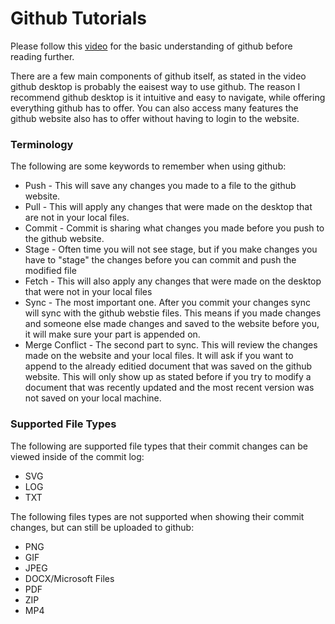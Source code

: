 # Github Tutorials

Please follow this [video](https://www.youtube.com/watch?v=iv8rSLsi1xo&list=PLWzABT4GTysfyFTM2mAiKjuKCykMu_FTr&index=1&pp=gAQBiAQB) for the basic understanding of github before reading further.

There are a few main components of github itself, as stated in the video github desktop is probably the eaisest way to use github. The reason I recommend github desktop is it intuitive and easy to navigate, while offering everything github has to offer. You can also access many features the github website also has to offer without having to login to the website.

### Terminology

The following are some keywords to remember when using github:

- Push - This will save any changes you made to a file to the github website.
- Pull - This will apply any changes that were made on the desktop that are not in your local files.
- Commit - Commit is sharing what changes you made before you push to the github website.
- Stage - Often time you will not see stage, but if you make changes you have to "stage" the changes before you can commit and push the modified file
- Fetch - This will also apply any changes that were made on the desktop that were not in your local files
- Sync - The most important one. After you commit your changes sync will sync with the github webstie files. This means if you made changes and someone else made changes and saved to the website before you, it will make sure your part is appended on.
- Merge Conflict - The second part to sync. This will review the changes made on the website and your local files. It will ask if you want to append to the already editied document that was saved on the github website. This will only show up as stated before if you try to modify a document that was recently updated and the most recent version was not saved on your local machine.

### Supported File Types

The following are supported file types that their commit changes can be viewed inside of the commit log:

- SVG
- LOG
- TXT

The following files types are not supported when showing their commit changes, but can still be uploaded to github:

- PNG
- GIF
- JPEG
- DOCX/Microsoft Files
- PDF
- ZIP
- MP4
